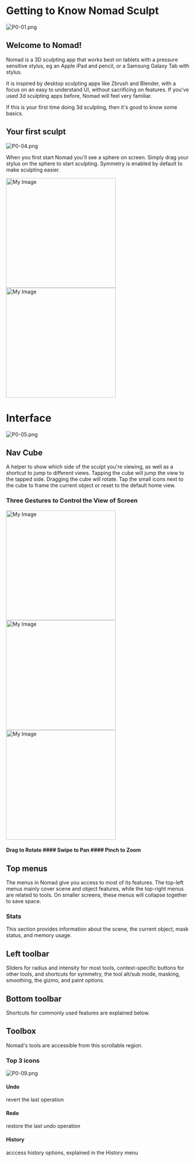 # Getting to Know Nomad Sculpt

![P0-01.png](https://github.com/beets3d/FutureMakers/blob/main/docs/projects/NomadSculpt/Images/P0-01.png)

## Welcome to Nomad!

Nomad is a 3D sculpting app that works best on tablets with a pressure sensitive stylus, 
eg an Apple iPad and pencil, or a Samsung Galaxy Tab with stylus.

It is inspired by desktop sculpting apps like Zbrush and Blender, with a focus on an easy to understand UI, without sacrificing on features. 
If you've used 3d sculpting apps before, Nomad will feel very familiar.

If this is your first time doing 3d sculpting, then it's good to know some basics.

## Your first sculpt

![P0-04.png](https://github.com/beets3d/FutureMakers/blob/main/docs/projects/NomadSculpt/Images/P0-04.png)

When you first start Nomad you'll see a sphere on screen. Simply drag your stylus on the sphere to start sculpting. 
Symmetry is enabled by default to make sculpting easier.

<img src="https://github.com/beets3d/FutureMakers/blob/main/docs/projects/NomadSculpt/Images/P0-02.png" alt="My Image" height="300"/><img src="https://github.com/beets3d/FutureMakers/blob/main/docs/projects/NomadSculpt/Images/P0-03.png" alt="My Image" height="300"/>

# Interface

![P0-05.png](https://github.com/beets3d/FutureMakers/blob/main/docs/projects/NomadSculpt/Images/P0-05.png)

## Nav Cube

A helper to show which side of the sculpt you're viewing, as well as a shortcut to jump to different views. 
Tapping the cube will jump the view to the tapped side. Dragging the cube will rotate. 
Tap the small icons next to the cube to frame the current object or reset to the default home view.

### Three Gestures to Control the View of Screen

<img src="https://github.com/beets3d/FutureMakers/blob/main/docs/projects/NomadSculpt/Images/P0-06.png" alt="My Image" height="300"/><img src="https://github.com/beets3d/FutureMakers/blob/main/docs/projects/NomadSculpt/Images/P0-07.png" alt="My Image" height="300"/><img src="https://github.com/beets3d/FutureMakers/blob/main/docs/projects/NomadSculpt/Images/P0-08.png" alt="My Image" height="300"/>
#### Drag to Rotate #### Swipe to Pan #### Pinch to Zoom

## Top menus

The menus in Nomad give you access to most of its features. The top-left menus mainly cover scene and object features, while the top-right menus are related to tools. On smaller screens, these menus will collapse together to save space. 

### Stats
This section provides information about the scene, the current object, mask status, and memory usage.

## Left toolbar
Sliders for radius and intensity for most tools, context-specific buttons for other tools, and shortcuts for symmetry, the tool alt/sub mode, masking, smoothing, the gizmo, and paint options.

## Bottom toolbar
Shortcuts for commonly used features are explained below.

## Toolbox
Nomad's tools are accessible from this scrollable region.

### Top 3 icons

![P0-09.png](https://github.com/beets3d/FutureMakers/blob/main/docs/projects/NomadSculpt/Images/P0-09.png)

#### Undo 
revert the last operation
#### Redo 
restore the last undo operation
#### History 
acccess history options, explained in the History menu



